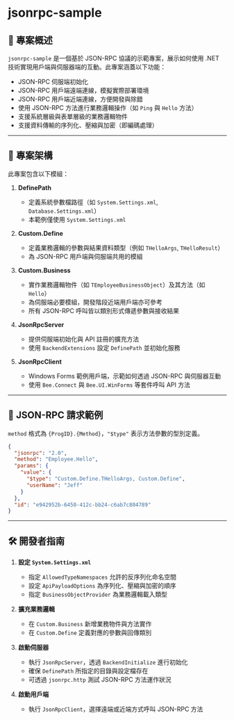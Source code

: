 ﻿#  jsonrpc-sample

## 📝 專案概述

`jsonrpc-sample` 是一個基於 JSON-RPC 協議的示範專案，展示如何使用 .NET 技術實現用戶端與伺服器端的互動。此專案涵蓋以下功能：

- JSON-RPC 伺服端初始化
- JSON-RPC 用戶端遠端連線，模擬實際部署環境
- JSON-RPC 用戶端近端連線，方便開發與除錯
- 使用 JSON-RPC 方法進行業務邏輯操作（如 `Ping` 與 `Hello` 方法）
- 支援系統層級與表單層級的業務邏輯物件
- 支援資料傳輸的序列化、壓縮與加密（即編碼處理）

---

## 🧩 專案架構

此專案包含以下模組：

1. **DefinePath**
   - 定義系統參數檔路徑（如 `System.Settings.xml`, `Database.Settings.xml`）
   - 本範例僅使用 `System.Settings.xml`

2. **Custom.Define**
   - 定義業務邏輯的參數與結果資料類型（例如 `THelloArgs`, `THelloResult`）
   - 為 JSON-RPC 用戶端與伺服端共用的模組

3. **Custom.Business**
   - 實作業務邏輯物件（如 `TEmployeeBusinessObject`）及其方法（如 `Hello`）
   - 為伺服端必要模組，開發階段近端用戶端亦可參考
   - 所有 JSON-RPC 呼叫皆以類別形式傳遞參數與接收結果

4. **JsonRpcServer**
   - 提供伺服端初始化與 API 註冊的擴充方法
   - 使用 `BackendExtensions` 設定 `DefinePath` 並初始化服務

5. **JsonRpcClient**
   - Windows Forms 範例用戶端，示範如何透過 JSON-RPC 與伺服器互動
   - 使用 `Bee.Connect` 與 `Bee.UI.WinForms` 等套件呼叫 API 方法

---

## 💬 JSON-RPC 請求範例

`method` 格式為 `{ProgID}.{Method}`，`"$type"` 表示方法參數的型別定義。

```json
{
  "jsonrpc": "2.0",
  "method": "Employee.Hello",
  "params": {
    "value": {
      "$type": "Custom.Define.THelloArgs, Custom.Define",
      "userName": "Jeff"
    }
  },
  "id": "e942952b-6450-412c-bb24-c6ab7c804789"
}
```

---

## 🛠️ 開發者指南

1. **設定 `System.Settings.xml`**
   - 指定 `AllowedTypeNamespaces` 允許的反序列化命名空間
   - 設定 `ApiPayloadOptions` 為序列化、壓縮與加密的順序
   - 指定 `BusinessObjectProvider` 為業務邏輯載入類型

2. **擴充業務邏輯**
   - 在 `Custom.Business` 新增業務物件與方法實作
   - 在 `Custom.Define` 定義對應的參數與回傳類別

3. **啟動伺服器**
   - 執行 `JsonRpcServer`，透過 `BackendInitialize` 進行初始化
   - 確保 `DefinePath` 所指定的目錄與設定檔存在
   - 可透過 `jsonrpc.http` 測試 JSON-RPC 方法運作狀況

4. **啟動用戶端**
   - 執行 `JsonRpcClient`，選擇遠端或近端方式呼叫 JSON-RPC 方法

